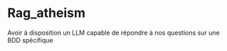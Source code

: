 # Rag_atheism
Avoir à disposition un LLM capable de répondre à nos questions sur une BDD spécifique
